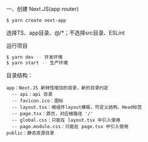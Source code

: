 一、创建 Next.JS(app router)

```sh
$ yarn create next-app
```

选择TS、app目录、@/*；不选择src目录、ESLint

运行项目

```sh
$ yarn dev -- 开发环境
$ yarn start -- 生产环境
```

目录结构：

```
app：Next.JS 新特性增加的目录，新的目录约定
  -- api：api 目录
  -- favicon.ico：图标
  -- layout.tsx：根组件layout模板，可定义结构、Head标签
  -- page.tsx：首页，对应根路径 '/'
  -- global.css：只能在 layout.tsx 中引入使用
  -- page.module.css：只能在 page.tsx 中引入使用
public：静态资源目录
```